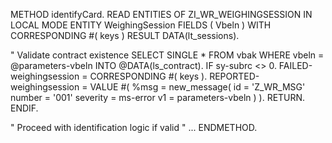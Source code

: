 METHOD identifyCard.
  READ ENTITIES OF ZI_WR_WEIGHINGSESSION IN LOCAL MODE
    ENTITY WeighingSession
    FIELDS ( Vbeln ) WITH CORRESPONDING #( keys )
    RESULT DATA(lt_sessions).

  " Validate contract existence
  SELECT SINGLE * FROM vbak WHERE vbeln = @parameters-vbeln INTO @DATA(ls_contract).
  IF sy-subrc <> 0.
    FAILED-weighingsession = CORRESPONDING #( keys ).
    REPORTED-weighingsession = VALUE #( %msg = new_message( id = 'Z_WR_MSG' number = '001' severity = ms-error v1 = parameters-vbeln ) ).
    RETURN.
  ENDIF.

  " Proceed with identification logic if valid
  " ...
ENDMETHOD.
